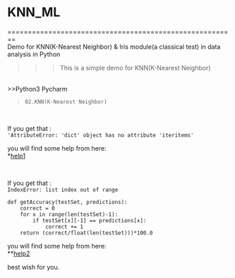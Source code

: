 # KNN_ML
========================================================<br>
Demo for KNN(K-Nearest Neighbor) &amp; Iris module(a classical test) in data analysis in Python 

>>>This is a simple demo for KNN(K-Nearest Neighbor)<br>
<br>
>>Python3 Pycharm <br>


>`02.KNN(K-Nearest Neighbor)`
<br>

If you get that :<br>
`
'AttributeError: 'dict' object has no attribute 'iteritems'
`
<br>
 
 you will find some help from here:<br>
 *[help1](https://blog.csdn.net/qq_30638831/article/details/79928463)<br>
 
 <br>
 
If you get that :<br>
`
IndexError: list index out of range
`<br>
```
def getAccuracy(testSet, predictions):
    correct = 0
    for x in range(len(testSet)-1):
        if testSet[x][-1] == predictions[x]:
            correct += 1
    return (correct/float(len(testSet)))*100.0
```
 
 you will find some help from here:<br>
 **[help2](https://www.cnblogs.com/hfdkd/p/7719134.html)<br>
 
 
 
 
 
 best wish for you.
